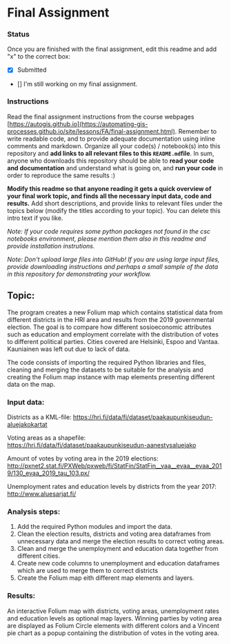 # Final Assignment

### Status

Once you are finished with the final assignment, edit this readme and add "x" to the correct box:

* [x] Submitted

* [] I'm still working on my final assignment. 

### Instructions

Read the final assignment instructions from the course webpages [https://autogis.github.io](https://automating-gis-processes.github.io/site/lessons/FA/final-assignment.html). Remember to write readable code, and to provide adequate documentation using inline comments and markdown. Organize all your code(s) / notebook(s) into this repository and **add links to all relevant files to this `README.md`file**. In sum, anyone who downloads this repository should be able to **read your code and documentation** and understand what is going on, and **run your code** in order to reproduce the same results :) 

**Modify this readme so that anyone reading it gets a quick overview of your final work topic, and finds all the necessary input data, code and results.** Add short descriptions, and provide links to relevant files under the topics below (modify the titles according to your topic). You can delete this intro text if you like. 

*Note: If your code requires some python packages not found in the csc notebooks environment, please mention them also in this readme and provide installation instrutions.*

*Note: Don't upload large files into GitHub! If you are using large input files, provide downloading instructions and perhaps a small sample of the data in this repository for demonstrating your workflow.*

## Topic:

The program creates a new Folium map which contains statistical data from different districts in the HRI area and results from the 2019 governmental election. The goal is to compare how different sosioeconomic attributes such as education and employment correlate with the distribution of votes to different political parties. Cities covered are Helsinki, Espoo and Vantaa. Kauniainen was left out due to lack of data.

The code consists of importing the required Python libraries and files, cleaning and merging the datasets to be suitable for the analysis and creating the Folium map instance with map elements presenting different data on the map.

### Input data:

Districts as a KML-file: https://hri.fi/data/fi/dataset/paakaupunkiseudun-aluejakokartat

Voting areas as a shapefile: https://hri.fi/data/fi/dataset/paakaupunkiseudun-aanestysaluejako

Amount of votes by voting area in the 2019 elections: http://pxnet2.stat.fi/PXWeb/pxweb/fi/StatFin/StatFin__vaa__evaa__evaa_2019/130_evaa_2019_tau_103.px/

Unemployment rates and education levels by districts from the year 2017: http://www.aluesarjat.fi/  

### Analysis steps:
1. Add the required Python modules and import the data.
2. Clean the election results, districts and voting area dataframes from unnecessary data and merge the election results to correct voting areas.
3. Clean and merge the unemployment and education data together from different cities.
4. Create new code columns to unemployment and education dataframes which are used to merge them to correct districts
4. Create the Folium map eith different map elements and layers.
### Results:
An interactive Folium map with districts, voting areas, unemployment rates and education levels as optional map layers. Winning parties by voting area are displayed as Folium Circle elements with different colors and a Vincent pie chart as a popup containing the distribution of votes in the voting area.
